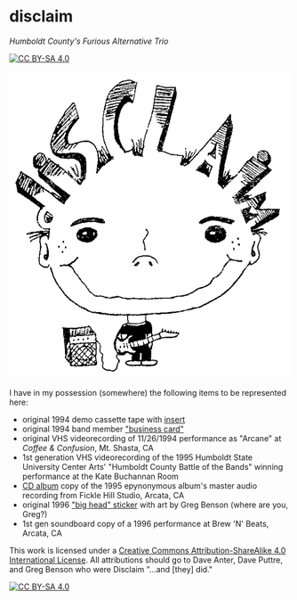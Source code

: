 # disclaim
_Humboldt County's Furious Alternative Trio_

[![CC BY-SA 4.0][cc-by-sa-shield]][cc-by-sa]

![big-head][big-head]

I have in my possession (somewhere) the following items to be represented here:
* original 1994 demo cassette tape with [insert](https://github.com/iLPdev/disclaim/blob/main/diSCLAiM_tapecover.gif)
* original 1994 band member ["business card"](https://github.com/iLPdev/disclaim/blob/main/diSCLAiM_business_card.jpg)
* original VHS videorecording of 11/26/1994 performance as "Arcane" at _Coffee & Confusion_, Mt. Shasta, CA
* 1st generation VHS videorecording of the 1995 Humboldt State University Center Arts' "Humboldt County Battle of the Bands" winning performance at the Kate Buchannan Room
* [CD album](https://github.com/iLPdev/disclaim/tree/main/audio/CD/raw) copy of the 1995 epynonymous album's master audio recording from Fickle Hill Studio, Arcata, CA
* original 1996 ["big head" sticker](https://github.com/iLPdev/disclaim/blob/main/diSCLAiM_sticker_full.jpg) with art by Greg Benson (where are you, Greg?)
* 1st gen soundboard copy of a 1996 performance at Brew 'N' Beats, Arcata, CA

This work is licensed under a
[Creative Commons Attribution-ShareAlike 4.0 International License][cc-by-sa]. All attributions should go to Dave Anter, Dave Puttre, and Greg Benson who were Disclaim "...and [they] did."

[![CC BY-SA 4.0][cc-by-sa-image]][cc-by-sa]

[big-head]: https://github.com/iLPdev/disclaim/blob/main/images/diSCLAiM_sticker_full.jpg
[cc-by-sa]: http://creativecommons.org/licenses/by-sa/4.0/
[cc-by-sa-image]: https://licensebuttons.net/l/by-sa/4.0/88x31.png
[cc-by-sa-shield]: https://img.shields.io/badge/License-CC%20BY--SA%204.0-lightgrey.svg
